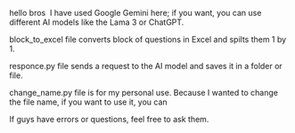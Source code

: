 hello bros  I have used Google Gemini here; if you want, you can use different AI models like the Lama 3 or ChatGPT.

block_to_excel file converts block of questions in Excel and spilts them 1 by 1.

responce.py file sends a request to the AI model and saves it in a folder or file.

change_name.py file is for my personal use. Because I wanted to change the file name, if you want to use it, you can 

If guys have errors or questions, feel free to ask them.

